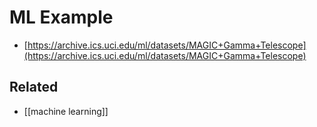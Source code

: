 # ML Example

- [https://archive.ics.uci.edu/ml/datasets/MAGIC+Gamma+Telescope](https://archive.ics.uci.edu/ml/datasets/MAGIC+Gamma+Telescope)

## Related
- [[machine learning]]